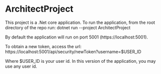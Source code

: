 # ArchitectProject
This project is a .Net core application.  To run the application, from the root directory of the repo run:
dotnet run --project ArchitectProject

By default the application will run on port 5001 (https://localhost:5001).

To obtain a new token, access the url:
https://localhost:5001/api/security/newToken?username=$USER_ID

Where $USER_ID is your user id.  In this version of the application, you may use any user id.